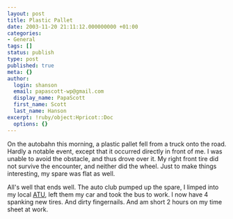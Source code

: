 ```yaml
---
layout: post
title: Plastic Pallet
date: 2003-11-20 21:11:12.000000000 +01:00
categories:
- General
tags: []
status: publish
type: post
published: true
meta: {}
author:
  login: shanson
  email: papascott-wp@gmail.com
  display_name: PapaScott
  first_name: Scott
  last_name: Hanson
excerpt: !ruby/object:Hpricot::Doc
  options: {}
---
```

<p>On the autobahn this morning, a plastic pallet fell from a truck onto the road. Hardly a notable event, except that it occurred directly in front of me. I was unable to avoid the obstacle, and thus drove over it. My right front tire did not survive the encounter, and neither did the wheel. Just to make things interesting, my spare was flat as well. </p>
<p>All's well that ends well. The auto club pumped up the spare, I limped into my local <a href="http://www.atu.de">ATU</a>, left them my car and took the bus to work. I now have 4 spanking new tires. And dirty fingernails. And am short 2 hours on my time sheet at work.</p>
